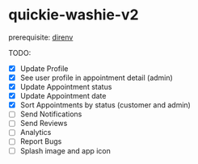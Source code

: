 # quickie-washie-v2

prerequisite: [direnv](https://direnv.net/#getting-started)

TODO:
- [x] Update Profile
- [x] See user profile in appointment detail (admin)
- [x] Update Appointment status
- [x] Update Appointment date
- [x] Sort Appointments by status (customer and admin)
- [ ] Send Notifications
- [ ] Send Reviews
- [ ] Analytics
- [ ] Report Bugs
- [ ] Splash image and app icon
